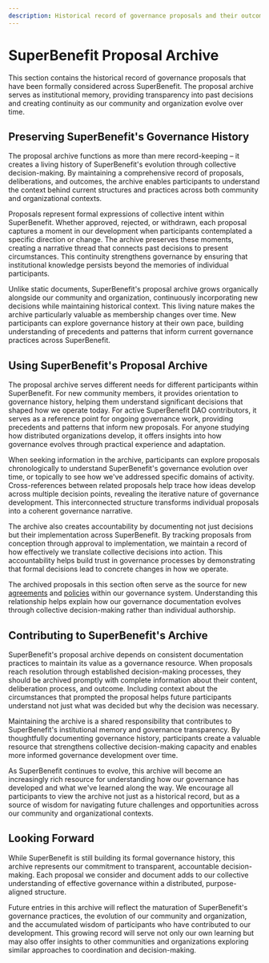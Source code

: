 ```yaml
---
description: Historical record of governance proposals and their outcomes
---
```


# SuperBenefit Proposal Archive

This section contains the historical record of governance proposals that have been formally considered across SuperBenefit. The proposal archive serves as institutional memory, providing transparency into past decisions and creating continuity as our community and organization evolve over time.

## Preserving SuperBenefit's Governance History

The proposal archive functions as more than mere record-keeping – it creates a living history of SuperBenefit's evolution through collective decision-making. By maintaining a comprehensive record of proposals, deliberations, and outcomes, the archive enables participants to understand the context behind current structures and practices across both community and organizational contexts.

Proposals represent formal expressions of collective intent within SuperBenefit. Whether approved, rejected, or withdrawn, each proposal captures a moment in our development when participants contemplated a specific direction or change. The archive preserves these moments, creating a narrative thread that connects past decisions to present circumstances. This continuity strengthens governance by ensuring that institutional knowledge persists beyond the memories of individual participants.

Unlike static documents, SuperBenefit's proposal archive grows organically alongside our community and organization, continuously incorporating new decisions while maintaining historical context. This living nature makes the archive particularly valuable as membership changes over time. New participants can explore governance history at their own pace, building understanding of precedents and patterns that inform current governance practices across SuperBenefit.

## Using SuperBenefit's Proposal Archive

The proposal archive serves different needs for different participants within SuperBenefit. For new community members, it provides orientation to governance history, helping them understand significant decisions that shaped how we operate today. For active SuperBenefit DAO contributors, it serves as a reference point for ongoing governance work, providing precedents and patterns that inform new proposals. For anyone studying how distributed organizations develop, it offers insights into how governance evolves through practical experience and adaptation.

When seeking information in the archive, participants can explore proposals chronologically to understand SuperBenefit's governance evolution over time, or topically to see how we've addressed specific domains of activity. Cross-references between related proposals help trace how ideas develop across multiple decision points, revealing the iterative nature of governance development. This interconnected structure transforms individual proposals into a coherent governance narrative.

The archive also creates accountability by documenting not just decisions but their implementation across SuperBenefit. By tracking proposals from conception through approval to implementation, we maintain a record of how effectively we translate collective decisions into action. This accountability helps build trust in governance processes by demonstrating that formal decisions lead to concrete changes in how we operate.

The archived proposals in this section often serve as the source for new [agreements](../agreements/) and [policies](../policies/) within our governance system. Understanding this relationship helps explain how our governance documentation evolves through collective decision-making rather than individual authorship.

## Contributing to SuperBenefit's Archive

SuperBenefit's proposal archive depends on consistent documentation practices to maintain its value as a governance resource. When proposals reach resolution through established decision-making processes, they should be archived promptly with complete information about their content, deliberation process, and outcome. Including context about the circumstances that prompted the proposal helps future participants understand not just what was decided but why the decision was necessary.

Maintaining the archive is a shared responsibility that contributes to SuperBenefit's institutional memory and governance transparency. By thoughtfully documenting governance history, participants create a valuable resource that strengthens collective decision-making capacity and enables more informed governance development over time.

As SuperBenefit continues to evolve, this archive will become an increasingly rich resource for understanding how our governance has developed and what we've learned along the way. We encourage all participants to view the archive not just as a historical record, but as a source of wisdom for navigating future challenges and opportunities across our community and organizational contexts.

## Looking Forward

While SuperBenefit is still building its formal governance history, this archive represents our commitment to transparent, accountable decision-making. Each proposal we consider and document adds to our collective understanding of effective governance within a distributed, purpose-aligned structure.

Future entries in this archive will reflect the maturation of SuperBenefit's governance practices, the evolution of our community and organization, and the accumulated wisdom of participants who have contributed to our development. This growing record will serve not only our own learning but may also offer insights to other communities and organizations exploring similar approaches to coordination and decision-making.
